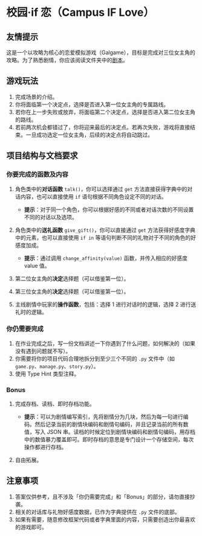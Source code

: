 # 校园·if 恋（Campus IF Love）

## 友情提示

这是一个以攻略为核心的恋爱模拟游戏（Galgame），目标是完成对三位女主角的攻略。为了熟悉剧情，你应该阅读文件夹中的[剧本](Campus_IF_Love_Story.md)。

## 游戏玩法

1. 完成场景的介绍。
2. 你将面临第一个决定点，选择是否进入第一位女主角的专属路线。
3. 若你在上一步失败或放弃，将面临第二个决定点，选择是否进入第二位女主角的路线。
4. 若前两次机会都错过了，你将迎来最后的决定点。若再次失败，游戏将直接结束。一旦成功选定一位女主角，后续的决定点将自动跳过。

## 项目结构与文档要求

### 你要完成的函数及内容

1. 角色类中的**对话函数** `talk()`，你可以选择通过 `get` 方法直接获得字典中的对话内容，也可以直接使用 `if` 语句根据不同角色设定不同的对话。
   - **提示**：对于同一个角色，你可以根据好感的不同或者对话次数的不同设置不同的对话以及选项。

2. 角色类中的**送礼函数** `give_gift()`，你可以直接通过 `get` 方法获得好感度字典中的元素，也可以直接使用 `if in` 等语句判断不同的礼物对于不同的角色的好感度加成。
   - **提示**：通过调用 `change_affinity(value)` 函数，并传入相应的好感度 value 值。

3. 第二位女主角的**决定**选择题（可以借鉴第一位）。

4. 第三位女主角的**决定**选择题（可以借鉴第一位）。

5. 主线剧情中玩家的**操作函数**，包括：选择 1 进行对话时的逻辑，选择 2 进行送礼时的逻辑。

### 你仍需要完成

1. 在作业完成之后，写一份文档讲述一下你遇到了什么问题，如何解决的（如果没有遇到问题就不写）。
2. 你需要将你的项目代码合理地拆分到至少三个不同的 `.py` 文件中（如 `game.py`、`manage.py`、`story.py`）。
3. 使用 Type Hint 类型注释。

### Bonus

1. 完成存档、读档、即时存档功能。
   - **提示**：可以为剧情编写索引，先将剧情分为几块，然后为每一句进行编码。然后记录当前的剧情块编码和剧情句编码，并且记录当前的所有数值，写入 JSON 串。读档的时候定位到剧情块编码和剧情句编码，用存档中的数值暴力覆盖即可。即时存档的意思是专门设计一个存储空间，每次操作都进行存档。

2. 自由拓展。

## 注意事项

1. 答案仅供参考，且不涉及「你仍需要完成」和「Bonus」的部分，请勿直接抄袭。
2. 相关的对话库与礼物好感度数据，已作为字典提供在 `.py` 文件的底部。
3. 如果有需要，随意修改框架代码或者字典里面的内容，只需要创造出你最喜欢的游戏即可。
